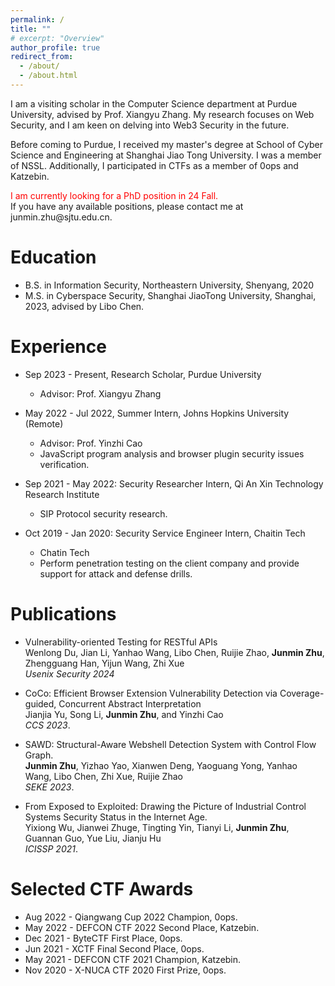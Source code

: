 ```yaml
---
permalink: /
title: ""
# excerpt: "Overview"
author_profile: true
redirect_from: 
  - /about/
  - /about.html
---
```


I am a visiting scholar in the Computer Science department at Purdue University, advised by Prof. Xiangyu Zhang. My research focuses on Web Security, and I am keen on delving into Web3 Security in the future.

Before coming to Purdue, I received my master's degree at School of Cyber Science and Engineering at Shanghai Jiao Tong University. I was a member of NSSL. Additionally, I participated in CTFs as a member of 0ops and Katzebin.

<p><div style="color: #FF0000;"> I am currently looking for a PhD position in 24 Fall. </div>If you have any available positions, please contact me at junmin.zhu@sjtu.edu.cn.</p>

# Education

* B.S. in Information Security, Northeastern University, Shenyang, 2020
* M.S. in Cyberspace Security, Shanghai JiaoTong University, Shanghai, 2023, advised by Libo Chen.

# Experience

* Sep 2023 - Present, Research Scholar, Purdue University
  * Advisor: Prof. Xiangyu Zhang

* May 2022 - Jul 2022, Summer Intern, Johns Hopkins University (Remote)
  * Advisor: Prof. Yinzhi Cao
  * JavaScript program analysis and browser plugin security issues verification.

* Sep 2021 - May 2022:  Security Researcher Intern, Qi An Xin Technology Research Institute
  * SIP Protocol security research.
  
* Oct 2019 - Jan 2020: Security Service Engineer Intern, Chaitin Tech
  * Chatin Tech
  * Perform penetration testing on the client company and provide support for attack and defense drills.


# Publications

* Vulnerability-oriented Testing for RESTful APIs<br>
Wenlong Du, Jian Li, Yanhao Wang, Libo Chen, Ruijie Zhao, <b>Junmin Zhu</b>, Zhengguang Han, Yijun Wang, Zhi Xue<br>
<i>Usenix Security 2024</i>

* CoCo: Efficient Browser Extension Vulnerability Detection via Coverage-guided, Concurrent Abstract Interpretation<br>
Jianjia Yu, Song Li, <b>Junmin Zhu</b>, and Yinzhi Cao<br>
<i>CCS 2023</i>.

* SAWD: Structural-Aware Webshell Detection System with Control Flow Graph. <br>
<b>Junmin Zhu</b>, Yizhao Yao, Xianwen Deng, Yaoguang Yong, Yanhao Wang, Libo Chen, Zhi Xue, Ruijie Zhao<br>
<i>SEKE 2023</i>.

* From Exposed to Exploited: Drawing the Picture of Industrial Control Systems Security Status in the Internet Age. <br>
Yixiong Wu, Jianwei Zhuge, Tingting Yin, Tianyi Li, <b>Junmin Zhu</b>, Guannan Guo, Yue Liu, Jianju Hu<br>
<i>ICISSP 2021</i>.



# Selected CTF Awards

* Aug 2022 - Qiangwang Cup 2022 Champion, 0ops.
* May 2022 - DEFCON CTF 2022 Second Place, Katzebin.
* Dec 2021 - ByteCTF First Place, 0ops.
* Jun 2021 - XCTF Final Second Place, 0ops. 
* May 2021 - DEFCON CTF 2021 Champion, Katzebin.
* Nov 2020 - X-NUCA CTF 2020 First Prize, 0ops. 